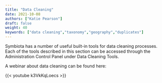 ```yaml
---
title: "Data Cleaning"
date: 2021-10-08
authors: ["Katie Pearson"]
draft: false
weight: 40 
keywords: ["data cleaning","taxonomy","geography","duplicates"]
---
```


Symbiota has a number of useful built-in tools for data cleaning processes. Each of the tools described in this section can be accessed through the Administration Control Panel under Data Cleaning Tools.

A webinar about data cleaning can be found here:

{{< youtube k3VkKqLoecs >}} 
